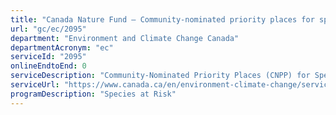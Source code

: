 ```yaml
---
title: "Canada Nature Fund – Community-nominated priority places for species at risk"
url: "gc/ec/2095"
department: "Environment and Climate Change Canada"
departmentAcronym: "ec"
serviceId: "2095"
onlineEndtoEnd: 0
serviceDescription: "Community-Nominated Priority Places (CNPP) for Species at Risk is part of Canada’s Nature Fund. CNPP will support multi-partner initiatives in priority places where there are opportunities to protect and recover species at risk and their habitat through multi-species and ecosystem-based conservation action."
serviceUrl: "https://www.canada.ca/en/environment-climate-change/services/nature-legacy/fund/community-nominated-places-species-risk.html"
programDescription: "Species at Risk"
---
```

